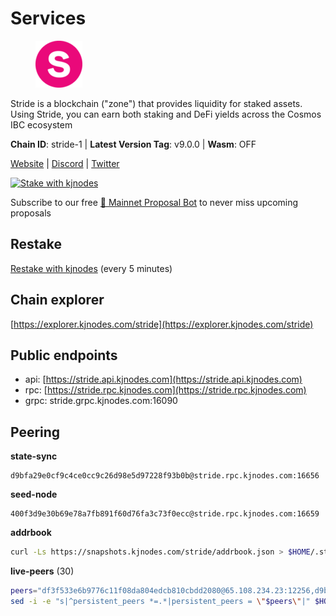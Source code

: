 # Services

<figure><img src="https://raw.githubusercontent.com/kj89/cosmos-images/main/logos/stride.png" alt=""><figcaption></figcaption></figure>

Stride is a blockchain ("zone") that provides liquidity for staked assets.  Using Stride, you can earn both staking and DeFi yields across the Cosmos IBC ecosystem

**Chain ID**: stride-1 | **Latest Version Tag**: v9.0.0 | **Wasm**: OFF

[Website](https://stride.zone) | [Discord](https://discord.gg/mzQZ8dAE7u) | [Twitter](https://twitter.com/stride_zone)

[![Stake with kjnodes](https://i.ibb.co/cr44Q8j/button-stake-with-kjnodes.png)](https://restake.app/stride/stridevaloper1j8gkhtllnp252l6g6zwzea30e7pvzqttr9768n)

Subscribe to our free [🤖 Mainnet Proposal Bot](https://t.me/kjnodes_proposal_bot) to never miss upcoming proposals

## Restake

[Restake with kjnodes](https://restake.app/stride/stridevaloper1j8gkhtllnp252l6g6zwzea30e7pvzqttr9768n) (every 5 minutes)
## Chain explorer
[https://explorer.kjnodes.com/stride](https://explorer.kjnodes.com/stride)

## Public endpoints

* api: [https://stride.api.kjnodes.com](https://stride.api.kjnodes.com)
* rpc: [https://stride.rpc.kjnodes.com](https://stride.rpc.kjnodes.com)
* grpc: stride.grpc.kjnodes.com:16090

## Peering

**state-sync**

```text
d9bfa29e0cf9c4ce0cc9c26d98e5d97228f93b0b@stride.rpc.kjnodes.com:16656
```

**seed-node**

```text
400f3d9e30b69e78a7fb891f60d76fa3c73f0ecc@stride.rpc.kjnodes.com:16659
```

**addrbook**
```bash
curl -Ls https://snapshots.kjnodes.com/stride/addrbook.json > $HOME/.stride/config/addrbook.json
```

**live-peers** (30)
```bash
peers="df3f533e6b9776c11f08da804edcb810cbdd2080@65.108.234.23:12256,d9bfa29e0cf9c4ce0cc9c26d98e5d97228f93b0b@65.109.88.38:16656,a7d96dc929824613315dcc1c90fee119f28cc51f@164.152.160.155:26656,b212d5740b2e11e54f56b072dc13b6134650cfb5@164.152.160.97:26656,44e797771bff124693e63a8ec331d42873cf2ae2@95.217.202.49:35656,fc305427390397f8c4eebe5bc22919c1cc5d4532@65.109.43.75:27007,2254e6968e5c7ebc98ef5b79b388502fa44e10e1@5.161.134.44:26656,be546a9a1b8b664a32ad5f45fa1d4087b44e0f83@135.181.214.120:26656,54672e848a31d2e7aeda35b8f2c320ad508c5550@128.199.141.132:26656,bdc2baaf2d18152c38340d368249ac866daf3e3d@198.244.178.213:26656,20f56a68a04eedc764b7e1b87b7032a50b9d4fe9@51.81.155.97:10456,ebc272824924ea1a27ea3183dd0b9ba713494f83@185.16.39.158:26886,d36ac7580cc8907a00b0add8c3b047caea6df4ed@107.155.67.202:26636,04b797b5a56fb939a97a3c7d9c3230d09b85e8d7@93.189.30.118:26656,9ed4a1c80960ae933551283eb8aef52468f6cfc7@65.109.106.169:26656,69fc32ac94aa1ccbac270fa58370459e647c251f@5.9.66.9:26656,c948379b649bc6609557dd74f5a4e70716f100ea@51.210.240.201:10456,ade7d4d0009c7725ee991b8c40a7f646f76bf1e3@149.102.140.108:26656,1483ddbd1ba369c01d5496877314ed1b09bd9cc3@65.21.189.221:12256,a3f95b0b15c31a68a7535f6068c4e14b95e90dcf@65.109.92.240:21016,463b1dc6903455575079572fb23407be586f2a4b@185.16.39.37:26656,6443d6883d473772d84dabab8f965fdb098fa842@135.181.142.60:15606,722884e3add85791c34a0563253dc47901320878@65.108.238.61:36656,ea6a7b2f366bc343f0670f1673fd86001dd08eb0@65.108.122.246:26636,9ee75491e354965d8bfd8434aa093f8613bc1dce@65.108.238.103:12256,9731c3365c772b3bc4580de5708a33f22c6174ec@208.102.87.76:26656,2f6a21a94be87df4c2a2d82683e6ea99b7b6b02b@50.21.173.78:26656,3505b1ece40f94cab8f80cfe31f5106c028ccd05@185.193.17.40:12256,1ec2a654e00e22279ee50f13f074f2bce7218681@15.235.114.194:10156,8fff37214fb0ef622f1c09dccb22d6321e004c3e@109.123.242.163:50056"
sed -i -e "s|^persistent_peers *=.*|persistent_peers = \"$peers\"|" $HOME/.stride/config/config.toml
```
